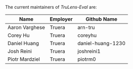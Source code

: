 The current maintainers of _TruLens-Eval_ are:

| Name | Employer | Github Name |
| ---- | -------- | ---------------- |
| Aaron Varghese | Truera | arn-tru |
| Corey Hu | Truera | coreyhu |
| Daniel Huang | Truera | daniel-huang-1230 |
| Josh Reini | Truera | joshreini1 |
| Piotr Mardziel | Truera | piotrm0 |
